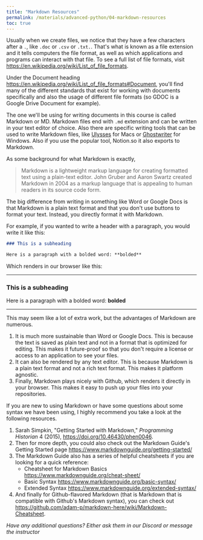 ```yaml
---
title: "Markdown Resources"
permalink: /materials/advanced-python/04-markdown-resources
toc: true
---
```


Usually when we create files, we notice that they have a few characters after a `.`, like `.doc` or `.csv` or `.txt.`. That's what is known as a file extension and it tells computers the file format, as well as which applications and programs can interact with that file. To see a full list of file formats, visit <https://en.wikipedia.org/wiki/List_of_file_formats>.

Under the Document heading <https://en.wikipedia.org/wiki/List_of_file_formats#Document>, you'll find many of the different standards that exist for working with documents specifically and also the usage of different file formats (so GDOC is a Google Drive Document for example).

The one we'll be using for writing documents in this course is called Markdown or MD. Markdown files end with `.md` extension and can be written in your text editor of choice. Also there are specific writing tools that can be used to write Markdown files, like [Ulysses](https://ulysses.app/) for Macs or [Ghostwriter](https://wereturtle.github.io/ghostwriter/) for Windows. Also if you use the popular tool, Notion.so it also exports to Markdown.

As some background for what Markdown is exactly,
> Markdown is a lightweight markup language for creating formatted text using a plain-text editor. John Gruber and Aaron Swartz created Markdown in 2004 as a markup language that is appealing to human readers in its source code form.

The big difference from writing in something like Word or Google Docs is that Markdown is a plain text format and that you don't use buttons to format your text. Instead, you directly format it with Markdown.

For example, if you wanted to write a header with a paragraph, you would write it like this:

```markdown
### This is a subheading

Here is a paragraph with a bolded word: **bolded**
```

Which renders in our browser like this:

---
### This is a subheading

Here is a paragraph with a bolded word: **bolded**

---

This may seem like a lot of extra work, but the advantages of Markdown are numerous.

1. It is much more sustainable than Word or Google Docs. This is because the text is saved as plain text and not in a format that is optimized for editing. This makes it future-proof so that you don't require a license or access to an application to see your files.
2. It can also be rendered by any text editor. This is because Markdown is a plain text format and not a rich text format. This makes it platform agnostic.
3. Finally, Markdown plays nicely with Github, which renders it directly in your browser. This makes it easy to push up your files into your repositories.

If you are new to using Markdown or have some questions about some syntax we have been using, I highly recommend you take a look at the following resources.

1. Sarah Simpkin, "Getting Started with Markdown," *Programming Historian* 4 (2015), <https://doi.org/10.46430/phen0046>.
2. Then for more depth, you could also check out the Markdown Guide's Getting Started page <https://www.markdownguide.org/getting-started/>
3. The Markdown Guide also has a series of helpful cheatsheets if you are looking for a quick reference:
    - Cheatsheet for Markdown Basics <https://www.markdownguide.org/cheat-sheet/>
    - Basic Syntax <https://www.markdownguide.org/basic-syntax/>
    - Extended Syntax <https://www.markdownguide.org/extended-syntax/>
4. And finally for Github-flavored Markdown (that is Markdown that is compatible with Github's Markdown syntax), you can check out <https://github.com/adam-p/markdown-here/wiki/Markdown-Cheatsheet>.

*Have any additional questions? Either ask them in our Discord or message the instructor*
